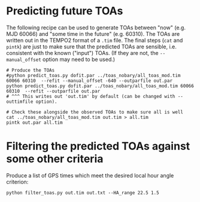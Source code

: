 # Predicting future TOAs

The following recipe can be used to generate TOAs between "now" (e.g. MJD 60066) and "some time in the future" (e.g. 60310).
The TOAs are written out in the TEMPO2 format of a `.tim` file.
The final steps (`cat` and `pintk`) are just to make sure that the predicted TOAs are sensible, i.e. consistent with the known ("input") TOAs.
(If they are not, the `--manual_offset` option may need to be used.)

```
# Produce the TOAs
#python predict_toas.py dofit.par ../toas_nobary/all_toas_mod.tim 60066 60310  --refit --manual_offset -640 --outparfile out.par
python predict_toas.py dofit.par ../toas_nobary/all_toas_mod.tim 60066 60310  --refit --outparfile out.par
# ^^^ This writes out 'out.tim' by default (can be changed with --outtimfile option).

# Check these alongside the observed TOAs to make sure all is well
cat ../toas_nobary/all_toas_mod.tim out.tim > all.tim
pintk out.par all.tim
```

# Filtering the predicted TOAs against some other criteria

Produce a list of GPS times which meet the desired local hour angle criterion:

```
python filter_toas.py out.tim out.txt --HA_range 22.5 1.5
```
